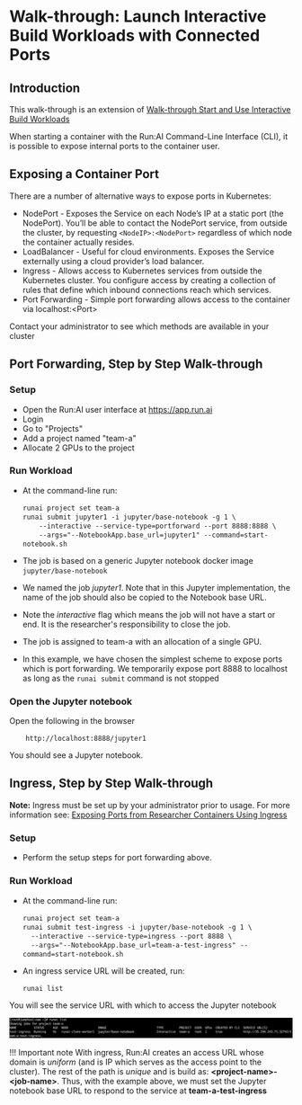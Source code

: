# Walk-through: Launch Interactive Build Workloads with Connected Ports

## Introduction

 This walk-through is an extension of [Walk-through Start and Use Interactive Build Workloads](walkthrough-build.md) 

 When starting a container with the Run:AI Command-Line Interface (CLI), it is possible to expose internal ports to the container user.   

## Exposing a Container Port

 There are a number of alternative ways to expose ports in Kubernetes: 

*    NodePort - Exposes the Service on each Node’s IP at a static port (the NodePort). You’ll be able to contact the NodePort service, from outside the cluster, by requesting ``<NodeIP>:<NodePort>`` regardless of which node the container actually resides.   
*   LoadBalancer - Useful for cloud environments. Exposes the Service externally using a cloud provider’s load balancer.
*   Ingress - Allows access to Kubernetes services from outside the Kubernetes cluster. You configure access by creating a collection of rules that define which inbound connections reach which services.
*   Port Forwarding - Simple port forwarding allows access to the container via localhost:&lt;Port&gt;

Contact your administrator to see which methods are available in your cluster

## Port Forwarding, Step by Step Walk-through

### Setup

*   Open the Run:AI user interface at <https://app.run.ai>
*   Login
*   Go to "Projects"
*   Add a project named "team-a"
*   Allocate 2 GPUs to the project

### Run Workload

*   At the command-line run:

        runai project set team-a
        runai submit jupyter1 -i jupyter/base-notebook -g 1 \
            --interactive --service-type=portforward --port 8888:8888 \
            --args="--NotebookApp.base_url=jupyter1" --command=start-notebook.sh

*   The job is based on a generic Jupyter notebook docker image ``jupyter/base-notebook`` 
*    We named the job _jupyter1_.   Note that in this Jupyter implementation, the name of the job should also be copied to the Notebook base URL.   
*   Note the _interactive_ flag which means the job will not have a start or end. It is the researcher's responsibility to close the job.  
*   The job is assigned to team-a with an allocation of a single GPU.
*   In this example, we have chosen the simplest scheme to expose ports which is port forwarding. We temporarily expose port 8888 to localhost as long as the ``runai submit`` command is not stopped

### Open the Jupyter notebook

Open the following in the browser

        http://localhost:8888/jupyter1

You should see a Jupyter notebook.

## Ingress, Step by Step Walk-through

__Note:__ Ingress must be set up by your administrator prior to usage. For more information see:  [Exposing Ports from Researcher Containers Using Ingress](../../Administrator/Cluster-Setup/allow-external-access-to-containers.md)

### Setup

*   Perform the setup steps for port forwarding above.  

### Run Workload

*   At the command-line run:

        runai project set team-a
        runai submit test-ingress -i jupyter/base-notebook -g 1 \
          --interactive --service-type=ingress --port 8888 \
          --args="--NotebookApp.base_url=team-a-test-ingress" --command=start-notebook.sh

*   An ingress service URL will be created, run:

        runai list

You will see the service URL with which to access the Jupyter notebook

![mceclip0.png](img/mceclip0.png)

!!! Important note
    With ingress, Run:AI creates an access URL whose domain is _uniform_ (and is IP which serves as the access point to the cluster). The rest of the path is _unique_ and is build as: __&lt;project-name&gt;-&lt;job-name&gt;__. Thus, with the example above, we must set the Jupyter notebook base URL to respond to the service at __team-a-test-ingress__
